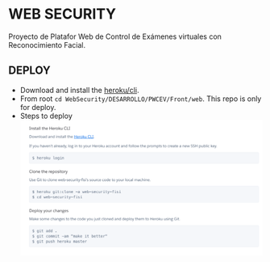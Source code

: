 # WEB SECURITY
  Proyecto de Platafor Web de Control de Exámenes virtuales con Reconocimiento Facial.

## DEPLOY
  - Download and install the [heroku/cli](https://devcenter.heroku.com/articles/heroku-cli#download-and-install).
  - From root ```cd WebSecurity/DESARROLLO/PWCEV/Front/web```. This repo is only for deploy.
  - Steps to deploy ![image info](./dist/img/deploy/heroku.png)
    